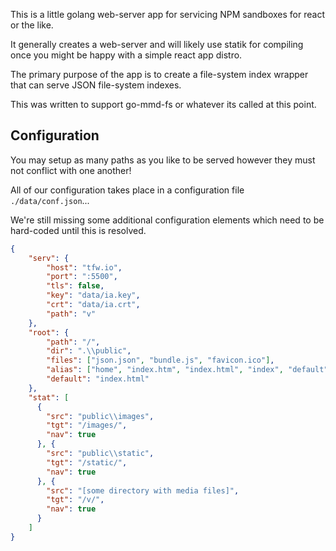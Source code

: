 This is a little golang web-server app for servicing NPM sandboxes
for react or the like.

It generally creates a web-server and will likely use statik for
compiling once you might be happy with a simple react app distro.

The primary purpose of the app is to create a file-system index
wrapper that can serve JSON file-system indexes.

This was written to support go-mmd-fs or whatever its called at this point.

Configuration
----------------

You may setup as many paths as you like to be served however
they must not conflict with one another!

All of our configuration takes place in a configuration file `./data/conf.json`...

We're still missing some additional configuration elements which need
to be hard-coded until this is resolved.

```json
{
    "serv": {
        "host": "tfw.io",
        "port": ":5500",
        "tls": false,
        "key": "data/ia.key",
        "crt": "data/ia.crt",
        "path": "v"
    },
    "root": {
        "path": "/",
        "dir": ".\\public",
        "files": ["json.json", "bundle.js", "favicon.ico"],
        "alias": ["home", "index.htm", "index.html", "index", "default", "default.htm"],
        "default": "index.html"
    },
    "stat": [
      {
        "src": "public\\images",
        "tgt": "/images/",
        "nav": true
      }, {
        "src": "public\\static",
        "tgt": "/static/",
        "nav": true
      }, {
        "src": "[some directory with media files]",
        "tgt": "/v/",
        "nav": true
      }
    ]
}
```

